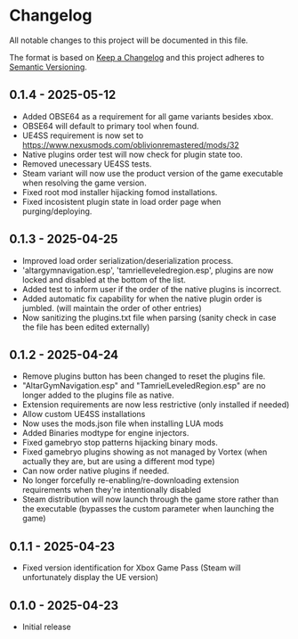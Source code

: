 # Changelog

All notable changes to this project will be documented in this file.

The format is based on [Keep a Changelog](http://keepachangelog.com/) and this project adheres to [Semantic Versioning](http://semver.org/).

## 0.1.4 - 2025-05-12

- Added OBSE64 as a requirement for all game variants besides xbox.
- OBSE64 will default to primary tool when found.
- UE4SS requirement is now set to https://www.nexusmods.com/oblivionremastered/mods/32
- Native plugins order test will now check for plugin state too.
- Removed unecessary UE4SS tests.
- Steam variant will now use the product version of the game executable when resolving the game version.
- Fixed root mod installer hijacking fomod installations.
- Fixed incosistent plugin state in load order page when purging/deploying.

## 0.1.3 - 2025-04-25

- Improved load order serialization/deserialization process.
- 'altargymnavigation.esp', 'tamrielleveledregion.esp', plugins are now locked and disabled at the bottom of the list.
- Added test to inform user if the order of the native plugins is incorrect.
- Added automatic fix capability for when the native plugin order is jumbled. (will maintain the order of other entries)
- Now sanitizing the plugins.txt file when parsing (sanity check in case the file has been edited externally)

## 0.1.2 - 2025-04-24

- Remove plugins button has been changed to reset the plugins file.
- "AltarGymNavigation.esp" and "TamrielLeveledRegion.esp" are no longer added to the plugins file as native.
- Extension requirements are now less restrictive (only installed if needed)
- Allow custom UE4SS installations
- Now uses the mods.json file when installing LUA mods
- Added Binaries modtype for engine injectors.
- Fixed gamebryo stop patterns hijacking binary mods.
- Fixed gamebryo plugins showing as not managed by Vortex (when actually they are, but are using a different mod type)
- Can now order native plugins if needed.
- No longer forcefully re-enabling/re-downloading extension requirements when they're intentionally disabled
- Steam distribution will now launch through the game store rather than the executable (bypasses the custom parameter when launching the game)

## 0.1.1 - 2025-04-23

- Fixed version identification for Xbox Game Pass (Steam will unfortunately display the UE version)

## 0.1.0 - 2025-04-23

- Initial release